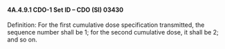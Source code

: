 #### 4A.4.9.1 CDO-1 Set ID – CDO (SI) 03430

Definition: For the first cumulative dose specification transmitted, the sequence number shall be 1; for the second cumulative dose, it shall be 2; and so on.
